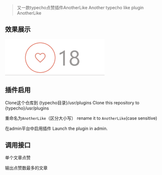 
> 又一款typecho点赞插件AnotherLike
> Another typecho like plugin AnotherLike

## 效果展示

![](img/Screenshot.gif)

## 插件启用

Clone这个仓库到 {typecho目录}/usr/plugins
Clone this repository to {typecho}/usr/plugins

重命名为```AnotherLike```（区分大小写）
rename it to ```AnotherLike```(case sensitive)

在admin平台中启用插件
Launch the plugin in admin.

## 调用接口

单个文章点赞
<?php AnotherLike_Plugin::theLike(); ?>

输出点赞数最多的文章
<?php AnotherLike_Plugin::theMostLiked(); ?>

